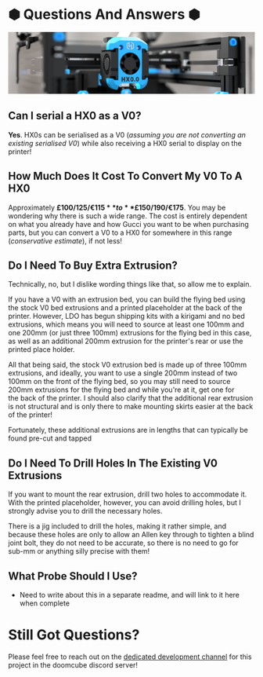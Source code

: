 # &#x2B22; Questions And Answers &#x2B22;
![Hex-Zero_Banner_Image](https://github.com/Alexander-T-Moss/Hex-Zero/blob/main/Images/Renders/Hex-Zero_Render_Toolhead_Banner.png)


## Can I serial a HX0 as a V0?
**Yes**. HX0s can be serialised as a V0 (_assuming you are not converting an existing serialised V0_) while also receiving a HX0 serial to display on the printer!

## How Much Does It Cost To Convert My V0 To A HX0
Approximately **£100/$125/€115** to **£150/$190/€175**. You may be wondering why there is such a wide range. The cost is entirely dependent on what you already have and how Gucci you want to be when purchasing parts, but you can convert a V0 to a HX0 for somewhere in this range (_conservative estimate_), if not less!

## Do I Need To Buy Extra Extrusion?
Technically, no, but I dislike wording things like that, so allow me to explain. 

If you have a V0 with an extrusion bed, you can build the flying bed using the stock V0 bed extrusions and a printed placeholder at the back of the printer. However, LDO has begun shipping kits with a kirigami and no bed extrusions, which means you will need to source at least one 100mm and one 200mm (or just three 100mm) extrusions for the flying bed in this case, as well as an additional 200mm extrusion for the printer's rear or use the printed place holder.

All that being said, the stock V0 extrusion bed is made up of three 100mm extrusions, and ideally, you want to use a single 200mm instead of two 100mm on the front of the flying bed, so you may still need to source 200mm extrusions for the flying bed and while you're at it, get one for the back of the printer. I should also clarify that the additional rear extrusion is not structural and is only there to make mounting skirts easier at the back of the printer!

Fortunately, these additional extrusions are in lengths that can typically be found pre-cut and tapped

## Do I Need To Drill Holes In The Existing V0 Extrusions
If you want to mount the rear extrusion, drill two holes to accommodate it. With the printed placeholder, however, you can avoid drilling holes, but I strongly advise you to drill the necessary holes.

There is a jig included to drill the holes, making it rather simple, and because these holes are only to allow an Allen key through to tighten a blind joint bolt, they do not need to be accurate, so there is no need to go for sub-mm or anything silly precise with them!

## What Probe Should I Use?
- Need to write about this in a separate readme, and will link to it here when complete

# Still Got Questions?

Please feel free to reach out on the [dedicated development channel](https://discord.com/channels/825469421346226226/1220161815455989800) for this project in the doomcube discord server!
